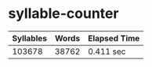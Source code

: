 # syllable-counter

Syllables|Words|Elapsed Time
---------|-----|------------
103678|38762|0.411 sec
